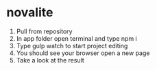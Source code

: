 # novalite

1. Pull from repository
2. In app folder open terminal and type npm i
3. Type gulp watch to start project editing
4. You should see your browser open a new page
5. Take a look at the result

 
